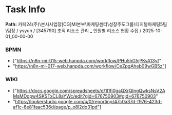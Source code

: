 # Task Info

**Path:** 카페24(주)\본사사업장\[CG]MI본부\마케팅센터\성장주도그룹\디지털마케팅5팀\팀장 / ysyun / [345790] 조직 리소스 관리 _ 인원별 리소스 현황 수집 / 2025-10-01_00-00-00

### BPMN
- ["https://n8n-mi-015-web.hanpda.com/workflow/PHu5hG5jPKvA13yf"
- "https://n8n-mi-017-web.hanpda.com/workflow/CeZpgAheb09wGB5z"]

### WIKI
- ["https://docs.google.com/spreadsheets/d/1l1fj0gaQXrQIngQwksNsV2AMsMDopw4SKSTxCL8aYWc/edit?gid=676750903#gid=676750903"
- "https://lookerstudio.google.com/u/0/reporting/47c0a37d-f976-423d-af1c-6e81faac536d/page/p_o8l2do31pd"]

